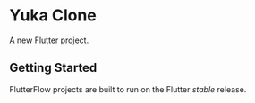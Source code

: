 # Yuka Clone

A new Flutter project.

## Getting Started

FlutterFlow projects are built to run on the Flutter _stable_ release.
